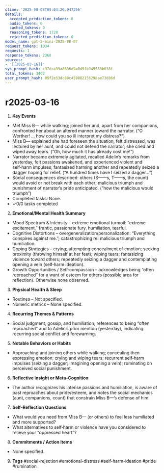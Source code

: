 ```yaml
---
ctime: '2025-08-08T09:04:26.947256'
details:
  accepted_prediction_tokens: 0
  audio_tokens: 0
  cached_tokens: 0
  reasoning_tokens: 1728
  rejected_prediction_tokens: 0
model_name: gpt-5-mini-2025-08-07
request_tokens: 1034
requests: 1
response_tokens: 2368
sources:
- '[[2025-03-16]]'
sys_prompt_hash: c37dca99a8836d9a8d9fb349533b638f
total_tokens: 3402
user_prompt_hash: 09f2e53dc89c459882156298ae73d86d
---
```

# r2025-03-16

1. **Key Events**
- Met Miss B— while walking; joined her and, apart from her companions, confronted her about an altered manner toward the narrator. (“O Werther! … how could you so ill interpret my distress?”)
- Miss B— explained she had foreseen the situation, felt distressed, was lectured by her aunt, and could not defend the narrator; she cried and wiped away tears. (“Oh, how much it has already cost me!”)
- Narrator became extremely agitated, recalled Adelin’s remarks from yesterday, felt passions awakened, and experienced violent and self‑harm impulses; fantasized harming another and repeatedly seized a dagger hoping for relief. (“A hundred times have I seized a dagger…”)
- Social consequences described: others (S——s, T——s, the count) would avoid or not break with each other; malicious triumph and punishment of narrator’s pride anticipated. (“how the malicious would triumph”)
- Completed tasks: None.
- ✓0/0 tasks completed

2. **Emotional/Mental Health Summary**
- Mood Spectrum & Intensity – extreme emotional turmoil: “extreme excitement,” frantic, passionate fury, humiliation, tearful.  
- Cognitive Distortions – overgeneralization/personalization: “Everything conspires against me.”; catastrophizing re: malicious triumph and humiliation.  
- Coping Strategies – crying; attempting concealment of emotion; seeking proximity (throwing himself at her feet); wiping tears; fantasizing violence toward others; repeatedly seizing a dagger and contemplating opening a vein (self‑harm ideation).  
- Growth Opportunities / Self‑compassion – acknowledges being “often reproached” for a want of esteem for others (possible area for reflection). Otherwise none observed.

3. **Physical Health & Sleep**
- Routines – Not specified.  
- Numeric metrics – None specified.

4. **Recurring Themes & Patterns**
- Social judgment, gossip, and humiliation; references to being “often reproached” and to Adelin’s prior mention (yesterday), indicating recurring social conflict and forewarning.

5. **Notable Behaviors or Habits**
- Approaching and joining others while walking; concealing then expressing emotion; crying and wiping tears; recurrent self‑harm impulses (seizing a dagger; imagining opening a vein); ruminating on perceived social punishment.

6. **Reflective Insight or Meta‑Cognition**
- The author recognizes his intense passions and humiliation, is aware of past reproaches about pride/esteem, and notes the social mechanics (aunt, companions, count) that constrain Miss B—’s defense of him.

7. **Self‑Reflection Questions**
- What would you need from Miss B— (or others) to feel less humiliated and more supported?
- What alternatives to self‑harm or violence have you considered to relieve your “oppressed heart”?

8. **Commitments / Action Items**
- None specified.

9. **Tags**
#social-rejection #emotional-distress #self-harm-ideation #pride #rumination